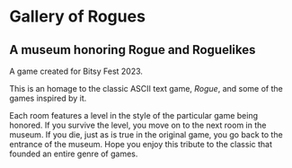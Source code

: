 # Gallery of Rogues
## A museum honoring Rogue and Roguelikes

A game created for Bitsy Fest 2023.

This is an homage to the classic ASCII text game, _Rogue_, and some of the games inspired by it.

Each room features a level in the style of the particular game being honored. If you survive the level, you move on to the next room in the museum. If you die, just as is true in the original game, you go back to the entrance of the museum. Hope you enjoy this tribute to the classic that founded an entire genre of games.
